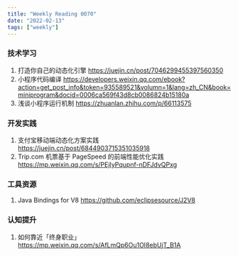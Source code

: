 ```yaml
---
title: "Weekly Reading 0070"
date: "2022-02-13"
tags: ["weekly"]
---
```


### 技术学习
1. 打造你自己的动态化引擎 https://juejin.cn/post/7046299455397560350
2. 小程序代码编译 https://developers.weixin.qq.com/ebook?action=get_post_info&token=935589521&volumn=1&lang=zh_CN&book=miniprogram&docid=0006ca569f43d8cb0086824b15180a
3. 浅谈小程序运行机制 https://zhuanlan.zhihu.com/p/66113575
### 开发实践
1. 支付宝移动端动态化方案实践 https://juejin.cn/post/6844903715351035918
2. Trip.com 机票基于 PageSpeed 的前端性能优化实践 https://mp.weixin.qq.com/s/PEjIyPqupnf-nDFJdvQPxg

### 工具资源
1. Java Bindings for V8 https://github.com/eclipsesource/J2V8 

### 认知提升
1. 如何靠近「终身职业」 https://mp.weixin.qq.com/s/AfLmQp6Ou1OI8ebUjT_B1A